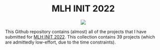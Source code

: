 <h1 align="center"> MLH INIT 2022 </h1>

<p align="center">
    <img src="https://uploads-ssl.webflow.com/60a679e14d650f78433d8a27/60d3a50667d1cdabe2eb9c81_wallpaper_16-9.png">
</p>

This Github repository contains (almost) all of the projects that I have submitted for [MLH INIT 2022](https://init.mlh.io/). This collection contains 39 projects (which are admittedly low-effort, due to the time constraints).



